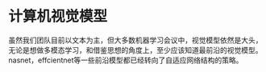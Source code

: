 # 计算机视觉模型
虽然我们团队目前以文本为主，但大多数机器学习会议中，视觉模型依然是大头，无论是想做多模态学习，和借鉴思想的角度上，至少应该知道最前沿的视觉模型。
nasnet，effcientnet等一些前沿模型都已经转向了自适应网络结构的策略。